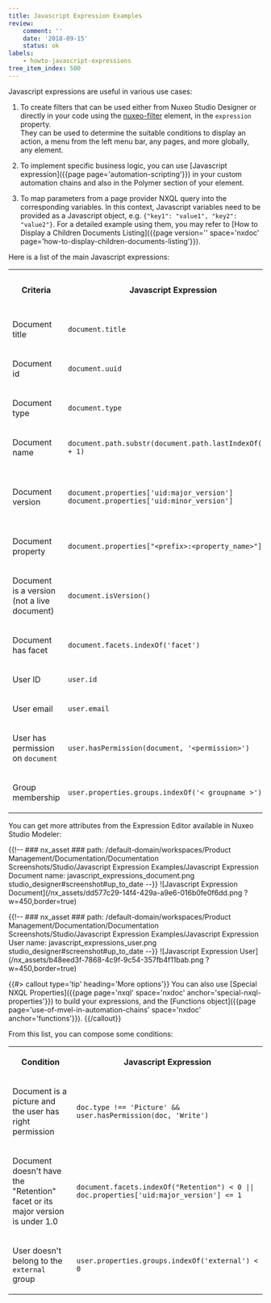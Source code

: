 ```yaml
---
title: Javascript Expression Examples
review:
    comment: ''
    date: '2018-09-15'
    status: ok
labels:
    - howto-javascript-expressions
tree_item_index: 500
---
```


Javascript expressions are useful in various use cases:

1. To create filters that can be used either from Nuxeo Studio Designer or directly in your code using the [nuxeo-filter](https://www.webcomponents.org/element/nuxeo/nuxeo-ui-elements/elements/nuxeo-filter) element, in the `expression` property.</br>
  They can be used to determine the suitable conditions to display an action, a menu from the left menu bar, any pages, and more globally, any element.

1. To implement specific business logic, you can use [Javascript expression]({{page page='automation-scripting'}}) in your custom automation chains and also in the Polymer section of your element.

1. To map parameters from a page provider NXQL query into the corresponding variables. In this context, Javascript variables need to be provided as a Javascript object, e.g. `{"key1": "value1", "key2": "value2"}`. For a detailed example using them, you may refer to [How to Display a Children Documents Listing]({{page version='' space='nxdoc' page='how-to-display-children-documents-listing'}}).

Here is a list of the main Javascript expressions:

<div class="table-scroll">

<table class="hover">

<tbody>

<tr><th colspan="1">

Criteria

</th><th colspan="1">

Javascript Expression

</th><th colspan="1">

Corresponding Content View Query Parameter

</th></tr><tr><td colspan="1">

Document title

</td><td colspan="1">

`document.title`

</td><td colspan="1">

#{currentDocument.dc.title}

</td></tr><tr><td colspan="1">

Document id

</td><td colspan="1">

`document.uuid`

</td><td colspan="1">

#{currentDocument.id}

</td></tr><tr><td colspan="1">

Document type

</td><td colspan="1">

`document.type`

</td><td colspan="1">

#{currentDocument.type}

</td></tr><tr><td colspan="1">

Document name

</td><td colspan="1">

`document.path.substr(document.path.lastIndexOf('/') + 1)`

</td><td colspan="1">

#{currentDocument.name}

</td></tr><tr><td colspan="1">

Document version

</td><td colspan="1">

`document.properties['uid:major_version']` <br />
`document.properties['uid:minor_version']`

</td><td colspan="1">

#{currentDocument.uid.major_version} <br />
#{currentDocument.uid.minor_version}

</td></tr><tr><td colspan="1">

Document property

</td><td colspan="1">

`document.properties["<prefix>:<property_name>"]`

</td><td colspan="1">

#{currentDocument.< prefix >.< property_name >}

</td></tr><tr><td colspan="1">

Document is a version (not a live document)

</td><td colspan="1">

`document.isVersion()`

</td><td colspan="1">

#{currentDocument.isVersion}

</td></tr><tr><td colspan="1">

Document has facet

</td><td colspan="1">

`document.facets.indexOf('facet')`

</td><td colspan="1">

#{currentDocument.hasFacet('facet')}

</td></tr><tr><td colspan="1">

User ID

</td><td colspan="1">

`user.id`

</td><td colspan="1">

#{currentUser.name}

</td></tr><tr><td colspan="1">

User email

</td><td colspan="1">

`user.email`

</td><td colspan="1">

#{currentUser.email}

</td></tr><tr><td colspan="1">

User has permission on `document`

</td><td colspan="1">

`user.hasPermission(document, '<permission>')`

</td><td colspan="1">

#{nxd:hasPermission(document, '< permission >')}

</td></tr><tr><td colspan="1">

Group membership

</td><td colspan="1">

`user.properties.groups.indexOf('< groupname >')`

</td><td colspan="1">

#{currentUser.isMemberOf('< groupname >')

</td></tr></tbody></table></div>

You can get more attributes from the Expression Editor available in Nuxeo Studio Modeler:

{{!--     ### nx_asset ###
    path: /default-domain/workspaces/Product Management/Documentation/Documentation Screenshots/Studio/Javascript Expression Examples/Javascript Expression Document
    name: javascript_expressions_document.png
    studio_designer#screenshot#up_to_date
--}}
![Javascript Expression Document](/nx_assets/dd577c29-14f4-429a-a9e6-016b0fe0f6dd.png ?w=450,border=true)

{{!--     ### nx_asset ###
    path: /default-domain/workspaces/Product Management/Documentation/Documentation Screenshots/Studio/Javascript Expression Examples/Javascript Expression User
    name: javascript_expressions_user.png
    studio_designer#screenshot#up_to_date
--}}
![Javascript Expression User](/nx_assets/b48eed3f-7868-4c9f-9c54-357fb4f11bab.png ?w=450,border=true)

{{#> callout type='tip' heading='More options'}}
You can also use [Special NXQL Properties]({{page page='nxql' space='nxdoc' anchor='special-nxql-properties'}}) to build your expressions, and the [Functions object]({{page page='use-of-mvel-in-automation-chains' space='nxdoc' anchor='functions'}}).
{{/callout}}

From this list, you can compose some conditions:

<div class="table-scroll">

<table class="hover">

<tbody>

<tr><th colspan="1">

Condition

</th><th colspan="1">

Javascript Expression

</th></tr><tr><td colspan="1">

Document is a picture and the user has right permission

</td><td colspan="1">

`doc.type !== 'Picture' && user.hasPermission(doc, 'Write')`

</td></tr><tr><td colspan="1">

Document doesn't have the "Retention" facet or its major version is under 1.0

</td><td colspan="1">

`document.facets.indexOf("Retention") < 0 || doc.properties['uid:major_version'] <= 1`

</td></tr><tr><td colspan="1">

User doesn't belong to the `external` group

</td><td colspan="1">

`user.properties.groups.indexOf('external') < 0`

</td></tr></tbody></table></div>
